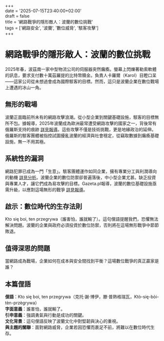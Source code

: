 +++  
date = '2025-07-15T23:40:00+02:00'  
draft = false  
title = '網路戰爭的隱形敵人：波蘭的數位挑戰'  
tags = ['網路安全', '波蘭', '數位威脅', '駭客攻擊']  
+++

# 網路戰爭的隱形敵人：波蘭的數位挑戰

2025年春，波茲南一家中型物流公司的伺服器突然癱瘓。螢幕上閃爍著勒索軟體的訊息，要求支付數十萬茲羅提的比特幣贖金。負責人卡羅爾（Karol）目瞪口呆——這家公司從未想過會成為國際駭客的目標。然而，這只是波蘭企業在數位戰場上遭遇的冰山一角。

## 無形的戰場

波蘭正面臨前所未有的網路攻擊浪潮。從小型企業到關鍵基礎設施，駭客的目標無所不包。據報導，2025年波蘭成為歐洲最常遭受網路攻擊的國家之一，背後常有俄羅斯支持的痕跡 [詳見報導](https://www.wnp.pl/bezpieczenstwo/rosja-atakuje-polske-sytuacja-wyglada-dramatycznie,963502.html)。這些攻擊不僅是技術挑戰，更是地緣政治的延伸。俄羅斯的駭客團體被指控試圖擾亂波蘭的經濟與社會穩定，從竊取數據到癱瘓基礎設施，無一不用其極。

## 系統性的漏洞

網路犯罪已成為一門「生意」。駭客團體運作如同企業，擁有專業分工與利潤導向的動機 [詳見分析](https://strefabiznesu.pl/kazdy-moze-byc-zaatakowany-cyberprzestepcy-to-dobrze-zorganizowane-firmy-nastawione-wylacznie-na-zysk/ar/c3p2-27770325)。波蘭企業的數位防禦卻普遍落後，中小型企業尤甚。缺乏投資與專業人才，讓它們成為易攻擊的目標。Gazeta.pl報導，波蘭的數位基礎設施亟需升級，以應對這場無形的戰爭 [詳見報導](https://next.gazeta.pl/next/7,172392,32104042,wielkie-zagrozenie-w-europie-polska-czesta-ofiara-nie-mozna.html)。

## 啟示：數位時代的生存法則

Kto się boi, ten przegrywa（誰害怕，誰就輸了）。這句俚語提醒我們，恐懼無法解決問題。波蘭的企業與政府必須投資於數位防禦，否則將在這場無形戰爭中節節敗退。

## 值得深思的問題

當網路成為戰場，企業如何在成本與安全間找到平衡？這場數位戰爭的真正贏家是誰？

## 本篇俚語

**俚語**：Kto się boi, ten przegrywa（克托·謝·博伊，滕·普熱格瑞瓦，Ktò-się-bòi-tèn-przègrywa）  
**字面意義**：誰害怕，誰就輸了。  
**引申意義**：強調勇氣與行動是成功的關鍵。  
**文化背景**：這句俚語反映了波蘭文化中對堅韌與決心的重視。  
**與主題的關聯**：面對網路威脅，企業若因恐懼而裹足不前，將難以在數位時代生存。